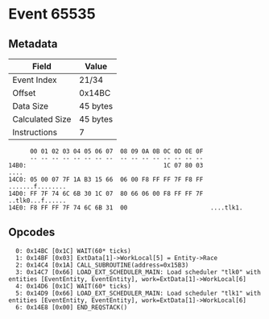 # Event 65535

## Metadata

| Field           | Value    |
|-----------------|----------|
| Event Index     | 21/34    |
| Offset          | 0x14BC   |
| Data Size       | 45 bytes |
| Calculated Size | 45 bytes |
| Instructions    | 7        |

```
      00 01 02 03 04 05 06 07  08 09 0A 0B 0C 0D 0E 0F
      -- -- -- -- -- -- -- --  -- -- -- -- -- -- -- --
14B0:                                      1C 07 80 03              ....
14C0: 05 00 07 7F 1A B3 15 66  06 00 F8 FF FF 7F F8 FF  .......f........
14D0: FF 7F 74 6C 6B 30 1C 07  80 66 06 00 F8 FF FF 7F  ..tlk0...f......
14E0: F8 FF FF 7F 74 6C 6B 31  00                       ....tlk1.       
```

## Opcodes

```
  0: 0x14BC [0x1C] WAIT(60* ticks)
  1: 0x14BF [0x03] ExtData[1]->WorkLocal[5] = Entity->Race
  2: 0x14C4 [0x1A] CALL_SUBROUTINE(address=0x15B3)
  3: 0x14C7 [0x66] LOAD_EXT_SCHEDULER_MAIN: Load scheduler "tlk0" with entities [EventEntity, EventEntity], work=ExtData[1]->WorkLocal[6]
  4: 0x14D6 [0x1C] WAIT(60* ticks)
  5: 0x14D9 [0x66] LOAD_EXT_SCHEDULER_MAIN: Load scheduler "tlk1" with entities [EventEntity, EventEntity], work=ExtData[1]->WorkLocal[6]
  6: 0x14E8 [0x00] END_REQSTACK()
```
